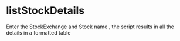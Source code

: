 # listStockDetails
Enter the StockExchange and Stock name , the script results in all the details in a formatted table
